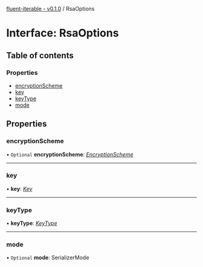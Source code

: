 [fluent-iterable - v0.1.0](../README.md) / RsaOptions

# Interface: RsaOptions

## Table of contents

### Properties

- [encryptionScheme](rsaoptions.md#encryptionscheme)
- [key](rsaoptions.md#key)
- [keyType](rsaoptions.md#keytype)
- [mode](rsaoptions.md#mode)

## Properties

### encryptionScheme

• `Optional` **encryptionScheme**: [*EncryptionScheme*](../enums/encryptionscheme.md)

___

### key

• **key**: [*Key*](../README.md#key)

___

### keyType

• **keyType**: [*KeyType*](../enums/keytype.md)

___

### mode

• `Optional` **mode**: SerializerMode
